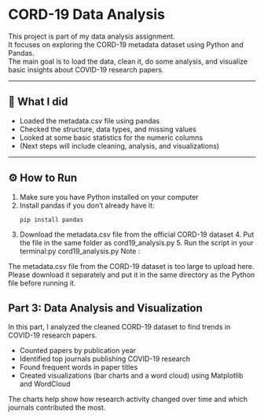 # CORD-19 Data Analysis

This project is part of my data analysis assignment.  
It focuses on exploring the CORD-19 metadata dataset using Python and Pandas.  
The main goal is to load the data, clean it, do some analysis, and visualize basic insights about COVID-19 research papers.

---

## 🧠 What I did
- Loaded the metadata.csv file using pandas  
- Checked the structure, data types, and missing values  
- Looked at some basic statistics for the numeric columns  
- (Next steps will include cleaning, analysis, and visualizations)

---

## ⚙ How to Run
1. Make sure you have Python installed on your computer  
2. Install pandas if you don’t already have it:
   ```bash
   pip install pandas
  3.	Download the metadata.csv file from the official CORD-19 dataset
	4.	Put the file in the same folder as cord19_analysis.py
	5.	Run the script in your terminal:py cord19_analysis.py
 Note :



The metadata.csv file from the CORD-19 dataset is too large to upload here.
Please download it separately and put it in the same directory as the Python file before running it.

##  Part 3: Data Analysis and Visualization
In this part, I analyzed the cleaned CORD-19 dataset to find trends in COVID-19 research papers.
- Counted papers by publication year  
- Identified top journals publishing COVID-19 research  
- Found frequent words in paper titles  
- Created visualizations (bar charts and a word cloud) using Matplotlib and WordCloud  

The charts help show how research activity changed over time and which journals contributed the most.
